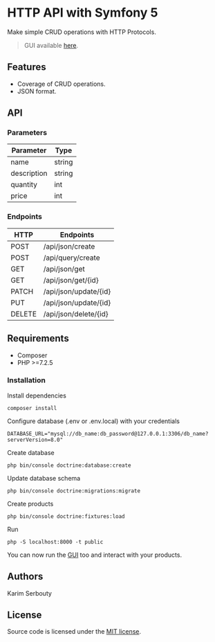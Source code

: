 # HTTP API with Symfony 5

Make simple CRUD operations with HTTP Protocols.

> GUI available [here](https://github.com/kserbouty/http-gui).

## Features

- Coverage of CRUD operations.
- JSON format.

## API

### Parameters

| Parameter   | Type   |
|-------------|--------|
| name        | string |
| description | string |
| quantity    | int    |
| price       | int    |

### Endpoints

| HTTP   | Endpoints             |
|--------|-----------------------|
| POST   | /api/json/create      |
| POST   | /api/query/create     |
| GET    | /api/json/get         |
| GET    | /api/json/get/{id}    |
| PATCH  | /api/json/update/{id} |
| PUT    | /api/json/update/{id} |
| DELETE | /api/json/delete/{id} |


## Requirements

- Composer
- PHP >=7.2.5

### Installation

Install dependencies
```
composer install
```

Configure database (.env or .env.local) with your credentials
```
DATABASE_URL="mysql://db_name:db_password@127.0.0.1:3306/db_name?serverVersion=8.0"
```

Create database
```
php bin/console doctrine:database:create
```

Update database schema
```
php bin/console doctrine:migrations:migrate
```

Create products

```
php bin/console doctrine:fixtures:load
```

Run

```
php -S localhost:8000 -t public
```

You can now run the [GUI](https://github.com/kserbouty/http-gui) too and interact with your products.

## Authors

Karim Serbouty

## License

Source code is licensed under the [MIT license](./LICENSE.md).